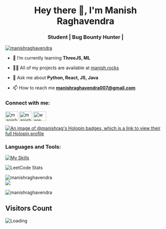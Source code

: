 <h1 align="center">Hey there 👋, I'm Manish Raghavendra</h1>
<h3 align="center">Student | Bug Bounty Hunter |</h3>

<p align="left"> <a href="https://github.com/ryo-ma/github-profile-trophy"><img src="https://github-profile-trophy.vercel.app/?username=manishraghavendra&theme=darkhub" alt="manishraghavendra" /></a> </p>

- 🌱 I’m currently learning **ThreeJS, ML**

- 👨‍💻 All of my projects are available at [manish.rocks](https://manish.rocks)

- 💬 Ask me about **Python, React, JS, Java**

- 📫 How to reach me **manishraghavendra007@gmail.com**

<h3 align="left">Connect with me:</h3>
<p align="left">
<a href="https://linkedin.com/in/manish-raghavendra" target="blank"><img align="center" src="https://raw.githubusercontent.com/rahuldkjain/github-profile-readme-generator/master/src/images/icons/Social/linked-in-alt.svg" alt="manish-raghavendra" height="30" width="40" /></a>
<a href="https://instagram.com/manish_raghavendra" target="blank"><img align="center" src="https://raw.githubusercontent.com/rahuldkjain/github-profile-readme-generator/master/src/images/icons/Social/instagram.svg" alt="manish_raghavendra" height="30" width="40" /></a>
<a href="https://www.hackerrank.com/www_manishrag" target="blank"><img align="center" src="https://raw.githubusercontent.com/rahuldkjain/github-profile-readme-generator/master/src/images/icons/Social/hackerrank.svg" alt="www_manishrag" height="30" width="40" /></a>
</p>

[![An image of @manishrag's Holopin badges, which is a link to view their full Holopin profile](https://holopin.me/manishrag)](https://holopin.io/@manishrag)

<h3 align="left">Languages and Tools:</h3>

[![My Skills](https://skillicons.dev/icons?i=aws,gcp,vue,anaconda,ansible,arch,bash,blender,bitbucket,c,cs,cpp,codepen,html,css,js,debian,docker,firebase,flask,gatsby,git,gitlab,graphql,linux,matlab,neovim,postman,py,react,tensorflow)](https://skillicons.dev)

![LeetCode Stats](https://leetcard.jacoblin.cool/manishraghavendra?theme=radical&font=JetBrains%20Mono&ext=heatmap)

<p>
<img align="center" src="https://github-readme-streak-stats.herokuapp.com/?user=manishraghavendra&theme=radical" alt="manishraghavendra" /><br>
<img src="https://github-readme-stats.vercel.app/api?username=manishraghavendra&theme=radical&show_icons=true">
</p>

<p><img align="center" src="https://github-readme-stats.vercel.app/api/top-langs?username=manishraghavendra&show_icons=true&locale=en&layout=compact&theme=radical" alt="manishraghavendra" /></p>

## Visitors Count

<img align="left" src = "https://profile-counter.glitch.me/manishraghavendra/count.svg" alt ="Loading">

